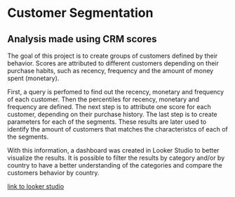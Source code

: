 # Customer Segmentation 
## Analysis made using CRM scores

  The goal of this project is to create groups of customers defined by their behavior. Scores are attributed to different customers depending on their purchase habits, such as recency, frequency and the amount of money spent (monetary). 

  
  First, a query is perfomed to find out the recency, monetary and frequency of each customer. Then the percentiles for recency, monetary and frequency are defined. The next step is to attribute one score for each customer, depending on their purchase history. The last step is to create parameters for each of the segments. These results are later used to identify the amount of customers that matches the characteristcs of each of the segments.  

  With this information, a dashboard was created in Looker Studio to better visualize the results. It is possible to filter the results by category and/or by country to have a better understanding of the categories and compare the customers behavior by country.

[link to looker studio](https://lookerstudio.google.com/reporting/af7f13dd-6657-4f4a-b2f7-68197860a9b9)
